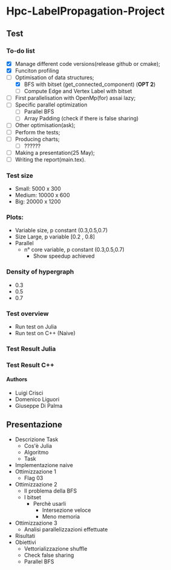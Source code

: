 # Hpc-LabelPropagation-Project

## Test

### To-do list

- [x] Manage different code versions(release github or cmake);
- [x] Funciton profiling
- [ ] Optimisation of data structures;
  - [x] BFS with bitset (get_connected_component) (**OPT 2**)
  - [ ] Compute Edge and Vertex Label with bitset
- [ ] First parallelisation with OpenMp(for) assai lazy;
- [ ] Specific parallel optimization
  - [ ] Parallel BFS
  - [ ] Array Padding (check if there is false sharing)
- [ ] Other optimisation(ask);
- [ ] Perform the tests;
- [ ] Producing charts;
  - [ ] ??????
- [ ] Making a presentation(25 May);
- [ ] Writing the report(main.tex).

### Test size

- Small: 5000 x 300
- Medium: 10000 x 600
- Big: 20000 x 1200
<!-- - Very big: 40000 x 2400 -->

### Plots:

- Variable size, p constant (0.3,0.5,0.7)
- Size Large, p variable [0.2 , 0.8]
- Parallel
  - n° core variable, p constant (0.3,0.5,0.7)
    - Show speedup achieved

### Density of hypergraph

- 0.3
- 0.5
- 0.7

### Test overview

- Run test on Julia
- Run test on C++ (Naive)

### Test Result Julia

### Test Result C++

#### Authors

- Luigi Crisci
- Domenico Liguori
- Giuseppe Di Palma






## Presentazione
- Descrizione Task
  - Cos'è Julia
  - Algoritmo
  - Task
- Implementazione naive
- Ottimizzazione 1
  - Flag 03
- Ottimizzazione 2
  - Il problema della BFS
  - I bitset
    - Perchè usarli
      - Intersezione veloce
      - Meno memoria
- Ottimizzazione 3
  - Analisi parallelizzazioni effettuate
- Risultati
- Obiettivi
  - Vettorializzazione shuffle
  - Check false sharing
  - Parallel BFS